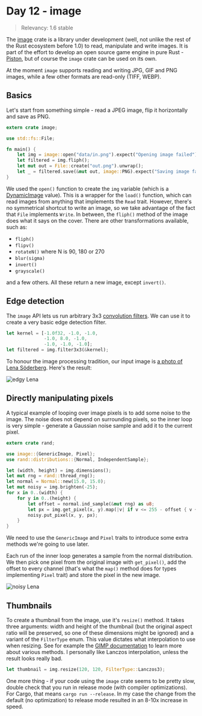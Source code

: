 # Day 12 - image

> Relevancy: 1.6 stable

The [image](https://crates.io/crates/image) crate is a library under development (well, not unlike the rest of the Rust ecosystem before 1.0) to read, manipulate and write images. It is part of the effort to develop an open source game engine in pure Rust - [Piston](http://www.piston.rs/), but of course the `image` crate can be used on its own.

At the moment `image` supports reading and writing JPG, GIF and PNG images, while a few other formats are read-only (TIFF, WEBP).

Basics
------

Let's start from something simple - read a JPEG image, flip it horizontally and save as PNG.

```rust
extern crate image;

use std::fs::File;

fn main() {
    let img = image::open("data/in.png").expect("Opening image failed");
    let filtered = img.fliph();
    let mut out = File::create("out.png").unwrap();
    let _ = filtered.save(&mut out, image::PNG).expect("Saving image failed");
}
```

We used the `open()` function to create the `img` variable (which is a [DynamicImage](http://www.piston.rs/image/image/enum.DynamicImage.html) value). This is a wrapper for the `load()` function, which can read images from anything that implements the `Read` trait. However, there's no symmetrical shortcut to write an image, so we take advantage of the fact that `File` implements `Write`. In between, the `fliph()` method of the image does what it says on the cover. There are other transformations available, such as:

 * `fliph()`
 * `flipv()`
 * `rotateN()` where N is 90, 180 or 270
 * `blur(sigma)`
 * `invert()`
 * `grayscale()`

and a few others. All these return a new image, except `invert()`.

Edge detection
--------------

The `image` API lets us run arbitrary 3x3 [convolution filters](http://www.roborealm.com/help/Convolution.php). We can use it to create a very basic edge detection filter.

```rust
let kernel = [-1.0f32, -1.0, -1.0,
              -1.0, 8.0, -1.0,
              -1.0, -1.0, -1.0];
let filtered = img.filter3x3(&kernel);
```

To honour the image processing tradition, our input image is [a photo of Lena Söderberg](http://en.wikipedia.org/wiki/Lenna). Here's the result:

![edgy Lena](//i.imgur.com/D1mMwhK.jpg)

Directly manipulating pixels
----------------------------

A typical example of looping over image pixels is to add some noise to the image. The noise does not depend on surrounding pixels, so the inner loop is very simple - generate a Gaussian noise sample and add it to the current pixel.

```rust
extern crate rand;

use image::{GenericImage, Pixel};
use rand::distributions::{Normal, IndependentSample};

let (width, height) = img.dimensions();
let mut rng = rand::thread_rng();
let normal = Normal::new(15.0, 15.0);
let mut noisy = img.brighten(-25);
for x in 0..(width) {
    for y in 0..(height) {
        let offset = normal.ind_sample(&mut rng) as u8;
        let px = img.get_pixel(x, y).map(|v| if v <= 255 - offset { v + offset } else { 255 });
        noisy.put_pixel(x, y, px);
    }
}
```

We need to use the `GenericImage` and `Pixel` traits to introduce some extra methods we're going to use later.

Each run of the inner loop generates a sample from the normal distribution. We then pick one pixel from the original image with `get_pixel()`, add the offset to every channel (that's what the `map()` method does for types implementing `Pixel` trait) and store the pixel in the new image.

![noisy Lena](//i.imgur.com/Zu7jnIK.jpg)

Thumbnails
----------

To create a thumbnail from the image, use it's `resize()` method. It takes three arguments: width and height of the thumbnail (but the original aspect ratio will be preserved, so one of these dimensions might be ignored) and a variant of the `FilterType` enum. This value dictates what interpolation to use when resizing. See for example the [GIMP documentation](http://docs.gimp.org/en/gimp-tools-transform.html) to learn more about various methods. I personally like Lanczos interpolation, unless the result looks really bad.

```rust
let thumbnail = img.resize(120, 120, FilterType::Lanczos3);
```

One more thing - if your code using the `image` crate seems to be pretty slow, double check that you run in release mode (with compiler optimizations). For Cargo, that means `cargo run --release`. In my case the change from the default (no optimization) to release mode resulted in an 8-10x increase in speed.
